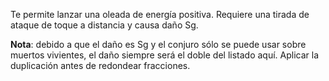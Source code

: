Te permite lanzar una oleada de energía positiva. Requiere una tirada de ataque de toque a distancia y causa daño Sg.

**Nota**: debido a que el daño es Sg y el conjuro sólo se puede usar sobre muertos vivientes, el daño siempre será el doble del listado aquí. Aplicar la duplicación antes de redondear fracciones.
